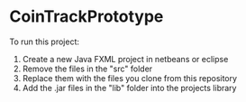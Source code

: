 # CoinTrackPrototype
 
To run this project:

1) Create a new Java FXML project in netbeans or eclipse
2) Remove the files in the "src" folder
3) Replace them with the files you clone from this repository
4) Add the .jar files in the "lib" folder into the projects library
